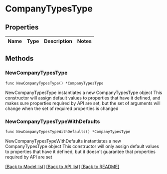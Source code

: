 # CompanyTypesType

## Properties

Name | Type | Description | Notes
------------ | ------------- | ------------- | -------------

## Methods

### NewCompanyTypesType

`func NewCompanyTypesType() *CompanyTypesType`

NewCompanyTypesType instantiates a new CompanyTypesType object
This constructor will assign default values to properties that have it defined,
and makes sure properties required by API are set, but the set of arguments
will change when the set of required properties is changed

### NewCompanyTypesTypeWithDefaults

`func NewCompanyTypesTypeWithDefaults() *CompanyTypesType`

NewCompanyTypesTypeWithDefaults instantiates a new CompanyTypesType object
This constructor will only assign default values to properties that have it defined,
but it doesn't guarantee that properties required by API are set


[[Back to Model list]](../README.md#documentation-for-models) [[Back to API list]](../README.md#documentation-for-api-endpoints) [[Back to README]](../README.md)


